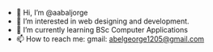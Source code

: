 - 👋 Hi, I’m @aabaljorge
- 👀 I’m interested in web designing and development.
- 🌱 I’m currently learning BSc Computer Applications
- 📫 How to reach me: gmail: abelgeorge1205@gmail.com

<!---
aabaljorge/aabaljorge is a ✨ special ✨ repository because its `README.md` (this file) appears on your GitHub profile.
You can click the Preview link to take a look at your changes.
--->
